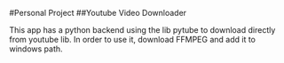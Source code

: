 #Personal Project
##Youtube Video Downloader

This app has a python backend using the lib pytube to download directly from youtube lib. In order to use it, download FFMPEG and add it to windows path.


